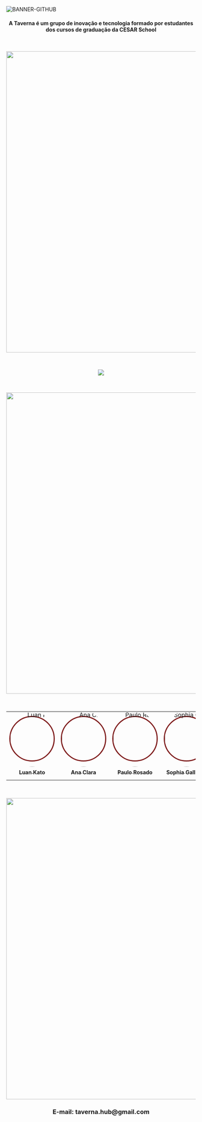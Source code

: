 
![BANNER-GITHUB](https://github.com/Taverna-Hub/.github/assets/117609505/ce65433a-320a-41cc-80fb-6370f6f9995d)

<h4 align="center">A Taverna é um grupo de inovação e tecnologia formado por estudantes dos cursos de graduação da CESAR School</h4>


<br />
<p align="center"><img src="https://github.com/Taverna-Hub/.github/assets/117609505/38218e6c-d514-40d9-b236-479347fbfdb7" width="800px" style="align: center;"></p>
<br />
<p align="center">
    <a href="https://github.com/Taverna-Hub/ForgeSheets"><img src="https://github-readme-stats.vercel.app/api/pin/?username=Taverna-Hub&repo=ForgeSheets&show_owner=true&bg_color=181818&text_color=fff&hide_border=true" /></a>
</p>
<br />

<p align="center"><img src="https://github.com/Taverna-Hub/.github/assets/117609505/ec28a1d8-16ff-4855-bea0-81f0fcd724d8" width="800px" style="align: center;"></p>
<br />
<table>
<tr>
    <td align="center" style="word-wrap: break-word; width: 150.0; height: 150.0">
        <a href=https://github.com/n3waz>
            <div style="border: 3px solid #7f1d1d; border-radius: 50%; width: 115px; height: 115px; display: flex; align-items: center; justify-content: center;">
              <img src="https://github.com/Taverna-Hub/ForgeSheets/assets/117609505/d8b65a88-272f-4653-9aa4-5be373517472" style="border-radius:50%;align-items:center;justify-content:center;overflow:hidden; width: 150px; " alt="Luan Kato"/>
            </div>
            <br />
            <sub style="font-size:14px;"><b>Luan Kato</b></sub>
        </a>
    </td>
    <td align="center" style="word-wrap: break-word; width: 150.0; height: 150.0">
        <a href="https://github.com/Pandor4b">
        <div
          style="border: 3px solid #7f1d1d; border-radius: 50%; width: 115px; height: 115px; display: flex; align-items: center; justify-content: center;"
        >
            <img src="https://github.com/Taverna-Hub/ForgeSheets/assets/117609505/d4df0935-d266-4bd3-8dca-45eed6f8d878" style="border-radius:50%;align-items:center;justify-content:center;overflow:hidden; width: 150px; " alt="Ana Clara"/>
        </div>
            <br />
            <sub style="font-size:14px"><b>Ana Clara</b></sub>
        </a>
    </td>
    <td align="center" style="word-wrap: break-word; width: 150.0; height: 150.0">
        <a href="https://github.com/paulorosadodev">
        <div  
          style="border: 3px solid #7f1d1d; border-radius: 50%; width: 115px; height: 115px; display: flex; align-items: center; justify-content: center;">
            <img src="https://github.com/Taverna-Hub/ForgeSheets/assets/117609505/f189ada4-9da2-4218-ac22-1b809ea3b9f6" style="border-radius:50%;align-items:center;justify-content:center;overflow:hidden; width: 150px; " alt="Paulo Rosado"/>
        </div>
            <br />
            <sub style="font-size:14px"><b>Paulo Rosado</b></sub>
        </a>
    </td>
    <td align="center" style="word-wrap: break-word; width: 150.0; height: 150.0">
        <a href="https://github.com/sophia-15">
        <div  
          style="border: 3px solid #7f1d1d; border-radius: 50%; width: 115px; height: 115px; display: flex; align-items: center; justify-content: center;"
        >
            <img src="https://github.com/Taverna-Hub/ForgeSheets/assets/117609505/5fc93ac3-52e2-4068-9324-ce7abb1dc1c0" style="border-radius:50%;align-items:center;justify-content:center;overflow:hidden; width: 150px; " alt="Sophia Gallindo">
        </div>
            <br />
            <sub style="font-size:14px"><b>Sophia Gallindo</b></sub>
        </a>
    </td>
    <td align="center" style="word-wrap: break-word; width: 150.0; height: 150.0">
        <a href="https://github.com/gustavoyoq">
        <div  
          style="border: 3px solid #7f1d1d; border-radius: 50%; width: 115px; height: 115px; display: flex; align-items: center; justify-content: center;"
        >
            <img src="https://github.com/Taverna-Hub/ForgeSheets/assets/117609505/0f74e341-feea-412d-868c-d56045ac66b7" style="border-radius:50%;align-items:center;justify-content:center;overflow:hidden; width: 150px; " alt="Gustavo Mourato"/>
        </div>
            <br />
            <sub style="font-size:14px"><b>Gustavo Mourato</b></sub>
        </a>
    </td>
    <td align="center" style="word-wrap: break-word; width: 150.0; height: 150.0">
        <a href="https://github.com/deadcube04" >
        <div  
          style="border: 3px solid #7f1d1d; border-radius: 50%; width: 115px; height: 115px; display: flex; align-items: center; justify-content: center;"
        >
            <img src="https://github.com/Taverna-Hub/ForgeSheets/assets/117609505/e166ecff-6cb5-4db4-b847-ace2c0b5afa4" style="border-radius:50%;align-items:center;justify-content:center;overflow:hidden; width: 150px;" alt="Gabriel Albuquerque"/>
        </div>
            <br />
            <sub style="font-size:14px"><b>Gabriel Albuquerque</b></sub>
        </a>
    </td>
</tr>
</table>

<br />
<p align="center"><img src="https://github.com/Taverna-Hub/.github/assets/117609505/dfa89a05-bf01-4102-b881-792a0962c86a" width="800px" style="align: center;"></p>
<h3 align="center">E-mail: taverna.hub@gmail.com</h3>

